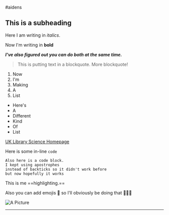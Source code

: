#aidens

## This is a subheading

Here I am writing in *italics*.

Now I'm writing in **bold**

***I've also figured out you can do both at the same time.***

>This is putting text in a blockquote.
>More blockquote!

1. Now
2. I'm
3. Making
4. A
5. List

- Here's
- A
- Different
- Kind
- Of
- List

[UK Library Science Homepage](https://ci.uky.edu/sis/academics/library-science)

Here is some in-line `code`

```
Also here is a code block.
I kept using apostrophes
instead of backticks so it didn't work before
but now hopefully it works
```

This is me ==highlighting.==

Also you can add emojis 🥐 so I'll obviously be doing that 🎉🤠🎊

![A Picture](https://scontent-ord5-1.xx.fbcdn.net/v/t39.30808-6/294985752_461663045971187_6608397572132790846_n.png?_nc_cat=109&ccb=1-7&_nc_sid=783fdb&_nc_ohc=459p4crCWIgAX8StorV&_nc_ht=scontent-ord5-1.xx&oh=00_AfD_7q33r6F-1PSdNd09neqilpq9B3KRV3uWsR_pyUlq0A&oe=65B9C8FA)

---
